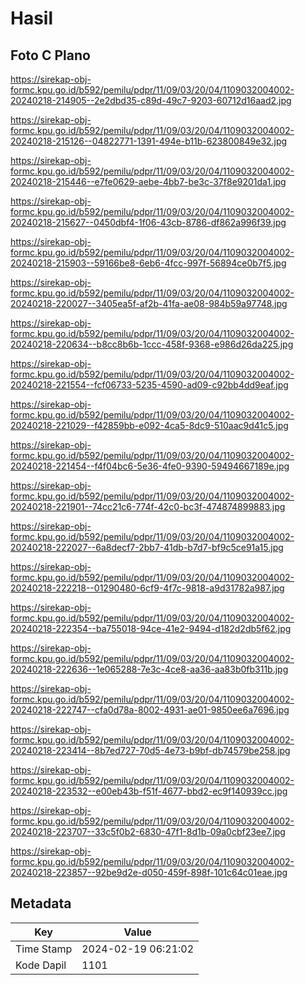 # Hasil

## Foto C Plano

https://sirekap-obj-formc.kpu.go.id/b592/pemilu/pdpr/11/09/03/20/04/1109032004002-20240218-214905--2e2dbd35-c89d-49c7-9203-60712d16aad2.jpg

https://sirekap-obj-formc.kpu.go.id/b592/pemilu/pdpr/11/09/03/20/04/1109032004002-20240218-215126--04822771-1391-494e-b11b-623800849e32.jpg

https://sirekap-obj-formc.kpu.go.id/b592/pemilu/pdpr/11/09/03/20/04/1109032004002-20240218-215446--e7fe0629-aebe-4bb7-be3c-37f8e9201da1.jpg

https://sirekap-obj-formc.kpu.go.id/b592/pemilu/pdpr/11/09/03/20/04/1109032004002-20240218-215627--0450dbf4-1f06-43cb-8786-df862a996f39.jpg

https://sirekap-obj-formc.kpu.go.id/b592/pemilu/pdpr/11/09/03/20/04/1109032004002-20240218-215903--59166be8-6eb6-4fcc-997f-56894ce0b7f5.jpg

https://sirekap-obj-formc.kpu.go.id/b592/pemilu/pdpr/11/09/03/20/04/1109032004002-20240218-220027--3405ea5f-af2b-41fa-ae08-984b59a97748.jpg

https://sirekap-obj-formc.kpu.go.id/b592/pemilu/pdpr/11/09/03/20/04/1109032004002-20240218-220634--b8cc8b6b-1ccc-458f-9368-e986d26da225.jpg

https://sirekap-obj-formc.kpu.go.id/b592/pemilu/pdpr/11/09/03/20/04/1109032004002-20240218-221554--fcf06733-5235-4590-ad09-c92bb4dd9eaf.jpg

https://sirekap-obj-formc.kpu.go.id/b592/pemilu/pdpr/11/09/03/20/04/1109032004002-20240218-221029--f42859bb-e092-4ca5-8dc9-510aac9d41c5.jpg

https://sirekap-obj-formc.kpu.go.id/b592/pemilu/pdpr/11/09/03/20/04/1109032004002-20240218-221454--f4f04bc6-5e36-4fe0-9390-59494667189e.jpg

https://sirekap-obj-formc.kpu.go.id/b592/pemilu/pdpr/11/09/03/20/04/1109032004002-20240218-221901--74cc21c6-774f-42c0-bc3f-474874899883.jpg

https://sirekap-obj-formc.kpu.go.id/b592/pemilu/pdpr/11/09/03/20/04/1109032004002-20240218-222027--6a8decf7-2bb7-41db-b7d7-bf9c5ce91a15.jpg

https://sirekap-obj-formc.kpu.go.id/b592/pemilu/pdpr/11/09/03/20/04/1109032004002-20240218-222218--01290480-6cf9-4f7c-9818-a9d31782a987.jpg

https://sirekap-obj-formc.kpu.go.id/b592/pemilu/pdpr/11/09/03/20/04/1109032004002-20240218-222354--ba755018-94ce-41e2-9494-d182d2db5f62.jpg

https://sirekap-obj-formc.kpu.go.id/b592/pemilu/pdpr/11/09/03/20/04/1109032004002-20240218-222636--1e065288-7e3c-4ce8-aa36-aa83b0fb311b.jpg

https://sirekap-obj-formc.kpu.go.id/b592/pemilu/pdpr/11/09/03/20/04/1109032004002-20240218-222747--cfa0d78a-8002-4931-ae01-9850ee6a7696.jpg

https://sirekap-obj-formc.kpu.go.id/b592/pemilu/pdpr/11/09/03/20/04/1109032004002-20240218-223414--8b7ed727-70d5-4e73-b9bf-db74579be258.jpg

https://sirekap-obj-formc.kpu.go.id/b592/pemilu/pdpr/11/09/03/20/04/1109032004002-20240218-223532--e00eb43b-f51f-4677-bbd2-ec9f140939cc.jpg

https://sirekap-obj-formc.kpu.go.id/b592/pemilu/pdpr/11/09/03/20/04/1109032004002-20240218-223707--33c5f0b2-6830-47f1-8d1b-09a0cbf23ee7.jpg

https://sirekap-obj-formc.kpu.go.id/b592/pemilu/pdpr/11/09/03/20/04/1109032004002-20240218-223857--92be9d2e-d050-459f-898f-101c64c01eae.jpg


## Metadata

| Key        | Value               |
| ---------- | ------------------- |
| Time Stamp | 2024-02-19 06:21:02 |
| Kode Dapil | 1101                |



